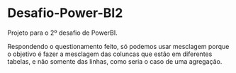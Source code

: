 # Desafio-Power-BI2
Projeto para o 2º desafio de PowerBI.

Respondendo o questionamento feito, só podemos usar mesclagem porque o objetivo é fazer a mesclagem das coluncas que estão em diferentes tabelas, e não somente das linhas, como seria o caso de uma agregação.
